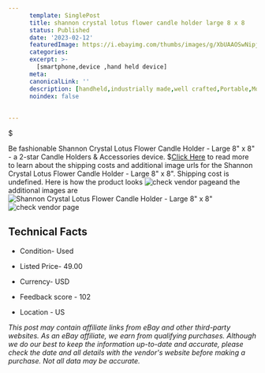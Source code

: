 ```yaml
---
      template: SinglePost
      title: shannon crystal lotus flower candle holder large 8 x 8 
      status: Published
      date: '2023-02-12'
      featuredImage: https://i.ebayimg.com/thumbs/images/g/XbUAAOSwNipje94H/s-l225.jpg
      categories: 
      excerpt: >-
        [smartphone,device ,hand held device]
      meta:
      canonicalLink: ''
      description: [handheld,industrially made,well crafted,Portable,Mobile,Compact,Convenient,Lightweight,Maneuverable,Man-portable,Miniature,Carriable,Hand-held,Light,Holdable,Transportable,Mobile device,Pocket-sized,On-the-go,Wireless,Cordless,Compact size,Convenient size, smartphone,device ,hand held device]
      noindex: false
      
        
---
```

$

Be fashionable Shannon Crystal Lotus Flower Candle Holder - Large 8" x 8" - a 2-star Candle Holders & Accessories device.
$[Click Here](https://www.ebay.com/itm/354405306007?hash=item528433ce97%3Ag%3AXbUAAOSwNipje94H&mkevt=1&mkcid=1&mkrid=711-53200-19255-0&campid=%253CePNCampaignId%253E&customid=%253CreferenceId%253E&toolid=10049) to read more to learn about the shipping costs and additional image urls for the Shannon Crystal Lotus Flower Candle Holder - Large 8" x 8". Shipping cost is undefined. Here is how the product looks ![check vendor page](https://i.ebayimg.com/thumbs/images/g/XbUAAOSwNipje94H/s-l225.jpg)and the additional images are![Shannon Crystal Lotus Flower Candle Holder - Large 8" x 8"](https://i.ebayimg.com/images/g/XbUAAOSwNipje94H/s-l1600.jpg)![check vendor page](https://origin-galleryplus.ebayimg.com/ws/web/354405306007_2_0_1/225x225.jpg,https://origin-galleryplus.ebayimg.com/ws/web/354405306007_3_0_1/225x225.jpg,https://origin-galleryplus.ebayimg.com/ws/web/354405306007_4_0_1/225x225.jpg,https://origin-galleryplus.ebayimg.com/ws/web/354405306007_5_0_1/225x225.jpg,https://origin-galleryplus.ebayimg.com/ws/web/354405306007_6_0_1/225x225.jpg,https://origin-galleryplus.ebayimg.com/ws/web/354405306007_7_0_1/225x225.jpg)



 ## Technical Facts 



     
      

 - Condition- Used 


      

 - Listed Price- 49.00 


      

 - Currency- USD 


      

 - Feedback score - 102 


      

 - Location - US 


      
      

 *_This post may contain affiliate links from eBay and other third-party websites. As an eBay affiliate, we earn from qualifying purchases. Although we do our best to keep the information up-to-date and accurate, please check the date and all details with the vendor's website before making a purchase. Not all data may be accurate._*






